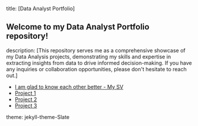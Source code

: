 title: [Data Analyst Portfolio]
## Welcome to my Data Analyst Portfolio repository!
description: [This repository serves me as a comprehensive showcase of my Data Analysis projects, demonstrating my skills and expertise in extracting insights from data to drive informed decision-making. If you have any inquiries or collaboration opportunities, please don't hesitate to reach out.]
- [I am glad to know each other better - My SV](https://TatianaKarpovaP.github.io/Portfolio_Data_Analyst/CV_Tatiana_Karpova_Data_and_Business_Analyst.pdf)
- [Project 1](https://TatianaKarpovaP.github.io/Portfolio_Data_Analyst/Project_1.pdf)
- [Project 2]()
- [Project 3]()
 
theme: jekyll-theme-Slate
